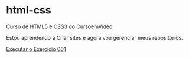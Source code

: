 # html-css
 Curso de HTML5 e CSS3 do CursoemVideo

Estou aprendendo a Criar sites e agora vou gerenciar meus repositórios.

<a href="https://jeffwiiiii.github.io/html-css/exercicios/ex001/index.html"> Executar o Exercício 001</a>